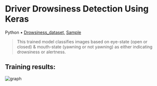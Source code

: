 # Driver Drowsiness Detection Using Keras
Python • [Drowsiness_dataset,](https://www.kaggle.com/datasets/dheerajperumandla/drowsiness-dataset) [Sample](https://www.kaggle.com/datasets/shreyamgupta/sample)
> This trained model classifies images based on eye-state (open or closed) & mouth-state (yawning or not yawning) as either indicating drowsiness or alertness.

## Training results:

![graph](https://github.com/shreyamG/Driver_Drowsiness_Detection/assets/95539093/863c8ab0-e5bb-4217-bfc9-6a24bd36b3aa)
